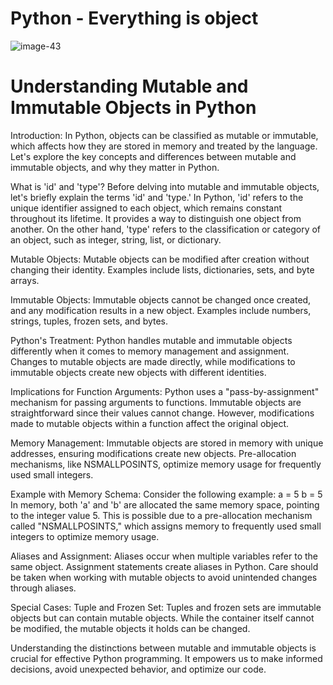 # Python - Everything is object

![image-43](https://github.com/NahuelSilva28/holbertonschool-higher_level_programming/assets/104049259/4efd95d7-1bcc-4b78-8cb5-9878b5297b2a)

# Understanding Mutable and Immutable Objects in Python


Introduction:
In Python, objects can be classified as mutable or immutable, which affects how they are stored in memory and treated by the language. Let's explore the key concepts and differences between mutable and immutable objects, and why they matter in Python.

What is 'id' and 'type'?
Before delving into mutable and immutable objects, let's briefly explain the terms 'id' and 'type.' In Python, 'id' refers to the unique identifier assigned to each object, which remains constant throughout its lifetime. It provides a way to distinguish one object from another. On the other hand, 'type' refers to the classification or category of an object, such as integer, string, list, or dictionary.

Mutable Objects:
Mutable objects can be modified after creation without changing their identity. Examples include lists, dictionaries, sets, and byte arrays.

Immutable Objects:
Immutable objects cannot be changed once created, and any modification results in a new object. Examples include numbers, strings, tuples, frozen sets, and bytes.

Python's Treatment:
Python handles mutable and immutable objects differently when it comes to memory management and assignment. Changes to mutable objects are made directly, while modifications to immutable objects create new objects with different identities.

Implications for Function Arguments:
Python uses a "pass-by-assignment" mechanism for passing arguments to functions. Immutable objects are straightforward since their values cannot change. However, modifications made to mutable objects within a function affect the original object.

Memory Management:
Immutable objects are stored in memory with unique addresses, ensuring modifications create new objects. Pre-allocation mechanisms, like NSMALLPOSINTS, optimize memory usage for frequently used small integers.

Example with Memory Schema:
Consider the following example:
a = 5
b = 5
In memory, both 'a' and 'b' are allocated the same memory space, pointing to the integer value 5. This is possible due to a pre-allocation mechanism called "NSMALLPOSINTS," which assigns memory to frequently used small integers to optimize memory usage.

Aliases and Assignment:
Aliases occur when multiple variables refer to the same object. Assignment statements create aliases in Python. Care should be taken when working with mutable objects to avoid unintended changes through aliases.

Special Cases: Tuple and Frozen Set:
Tuples and frozen sets are immutable objects but can contain mutable objects. While the container itself cannot be modified, the mutable objects it holds can be changed.

Understanding the distinctions between mutable and immutable objects is crucial for effective Python programming. It empowers us to make informed decisions, avoid unexpected behavior, and optimize our code.
